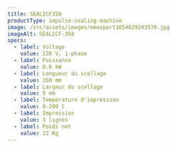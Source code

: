 ```yaml
---
title: SEALICF350
productType: impulse-sealing-machine
image: /src/assets/images/mmexport1654829293570.jpg
imageAlt: SEALICF-350
specs:
  - label: Voltage
    value: 220 V, 1-phase
  - label: Puissance
    value: 0.6 kW
  - label: Longueur du scellage
    value: 350 mm
  - label: Largeur du scellage
    value: 5 mm
  - label: Température d'impression
    value: 0-200 C
  - label: Impression
    value: 3 lignes
  - label: Poids net
    value: 22 Kg
---
```

